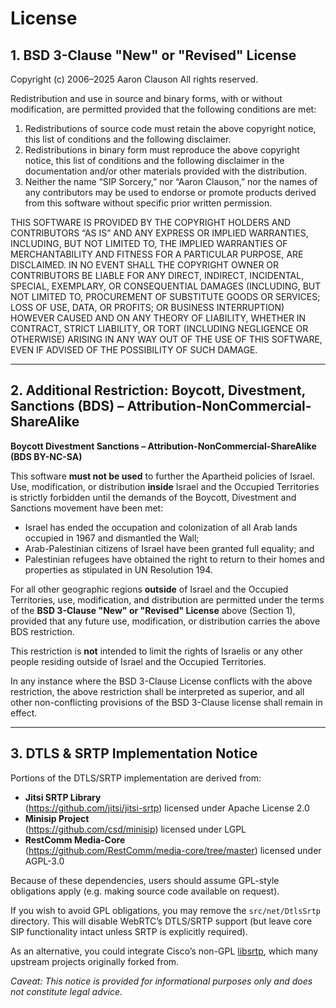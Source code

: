 # License

## 1. BSD 3-Clause "New" or "Revised" License

Copyright (c) 2006–2025 Aaron Clauson
All rights reserved.

Redistribution and use in source and binary forms, with or without modification, are permitted provided that the following conditions are met:

1. Redistributions of source code must retain the above copyright notice, this list of conditions and the following disclaimer.
2. Redistributions in binary form must reproduce the above copyright notice, this list of conditions and the following disclaimer in the documentation and/or other materials provided with the distribution.
3. Neither the name “SIP Sorcery,” nor “Aaron Clauson,” nor the names of any contributors may be used to endorse or promote products derived from this software without specific prior written permission.

THIS SOFTWARE IS PROVIDED BY THE COPYRIGHT HOLDERS AND CONTRIBUTORS “AS IS” AND ANY EXPRESS OR IMPLIED WARRANTIES, INCLUDING, BUT NOT LIMITED TO, THE IMPLIED WARRANTIES OF MERCHANTABILITY AND FITNESS FOR A PARTICULAR PURPOSE, ARE DISCLAIMED. IN NO EVENT SHALL THE COPYRIGHT OWNER OR CONTRIBUTORS BE LIABLE FOR ANY DIRECT, INDIRECT, INCIDENTAL, SPECIAL, EXEMPLARY, OR CONSEQUENTIAL DAMAGES (INCLUDING, BUT NOT LIMITED TO, PROCUREMENT OF SUBSTITUTE GOODS OR SERVICES; LOSS OF USE, DATA, OR PROFITS; OR BUSINESS INTERRUPTION) HOWEVER CAUSED AND ON ANY THEORY OF LIABILITY, WHETHER IN CONTRACT, STRICT LIABILITY, OR TORT (INCLUDING NEGLIGENCE OR OTHERWISE) ARISING IN ANY WAY OUT OF THE USE OF THIS SOFTWARE, EVEN IF ADVISED OF THE POSSIBILITY OF SUCH DAMAGE.

---

## 2. Additional Restriction: Boycott, Divestment, Sanctions (BDS) – Attribution-NonCommercial-ShareAlike

**Boycott Divestment Sanctions – Attribution-NonCommercial-ShareAlike (BDS BY-NC-SA)**

This software **must not be used** to further the Apartheid policies of Israel. Use, modification, or distribution **inside** Israel and the Occupied Territories is strictly forbidden until the demands of the Boycott, Divestment and Sanctions movement have been met:

* Israel has ended the occupation and colonization of all Arab lands occupied in 1967 and dismantled the Wall;
* Arab-Palestinian citizens of Israel have been granted full equality; and
* Palestinian refugees have obtained the right to return to their homes and properties as stipulated in UN Resolution 194.

For all other geographic regions **outside** of Israel and the Occupied Territories, use, modification, and distribution are permitted under the terms of the **BSD 3-Clause "New" or "Revised" License** above (Section 1), provided that any future use, modification, or distribution carries the above BDS restriction.

This restriction is **not** intended to limit the rights of Israelis or any other people residing outside of Israel and the Occupied Territories.

In any instance where the BSD 3-Clause License conflicts with the above restriction, the above restriction shall be interpreted as superior, and all other non-conflicting provisions of the BSD 3-Clause license shall remain in effect.

---
## 3. DTLS & SRTP Implementation Notice

Portions of the DTLS/SRTP implementation are derived from:

- **Jitsi SRTP Library**  
  (https://github.com/jitsi/jitsi-srtp) licensed under Apache License 2.0  
- **Minisip Project**  
  (https://github.com/csd/minisip) licensed under LGPL  
- **RestComm Media-Core**  
  (https://github.com/RestComm/media-core/tree/master) licensed under AGPL-3.0

Because of these dependencies, users should assume GPL-style obligations apply (e.g. making source code available on request).  

If you wish to avoid GPL obligations, you may remove the `src/net/DtlsSrtp` directory. This will disable WebRTC’s DTLS/SRTP support (but leave core SIP functionality intact unless SRTP is explicitly required).

As an alternative, you could integrate Cisco’s non-GPL [libsrtp](https://github.com/cisco/libsrtp), which many upstream projects originally forked from.

*Caveat: This notice is provided for informational purposes only and does not constitute legal advice.*


